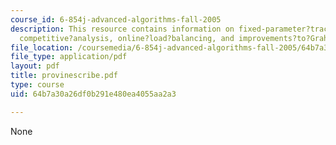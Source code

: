 ```yaml
---
course_id: 6-854j-advanced-algorithms-fall-2005
description: This resource contains information on fixed-parameter?tractability?of?SAT,
  competitive?analysis, online?load?balancing, and improvements?to?Graham?s?algorithm.
file_location: /coursemedia/6-854j-advanced-algorithms-fall-2005/64b7a30a26df0b291e480ea4055aa2a3_provinescribe.pdf
file_type: application/pdf
layout: pdf
title: provinescribe.pdf
type: course
uid: 64b7a30a26df0b291e480ea4055aa2a3

---
```

None